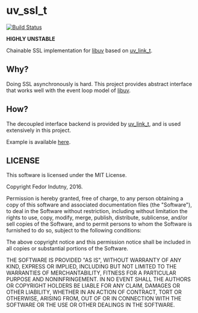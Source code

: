 # uv_ssl_t
[![Build Status](https://secure.travis-ci.org/indutny/uv_ssl_t.png)](http://travis-ci.org/indutny/uv_ssl_t)

**HIGHLY UNSTABLE**

Chainable SSL implementation for [libuv][0] based on [uv_link_t][1].

## Why?

Doing SSL asynchronously is hard. This project provides abstract interface that
works well with the event loop model of [libuv][0].

## How?

The decoupled interface backend is provided by [uv_link_t][1], and is used
extensively in this project.

Example is available [here][2].

## LICENSE

This software is licensed under the MIT License.

Copyright Fedor Indutny, 2016.

Permission is hereby granted, free of charge, to any person obtaining a
copy of this software and associated documentation files (the
"Software"), to deal in the Software without restriction, including
without limitation the rights to use, copy, modify, merge, publish,
distribute, sublicense, and/or sell copies of the Software, and to permit
persons to whom the Software is furnished to do so, subject to the
following conditions:

The above copyright notice and this permission notice shall be included
in all copies or substantial portions of the Software.

THE SOFTWARE IS PROVIDED "AS IS", WITHOUT WARRANTY OF ANY KIND, EXPRESS
OR IMPLIED, INCLUDING BUT NOT LIMITED TO THE WARRANTIES OF
MERCHANTABILITY, FITNESS FOR A PARTICULAR PURPOSE AND NONINFRINGEMENT. IN
NO EVENT SHALL THE AUTHORS OR COPYRIGHT HOLDERS BE LIABLE FOR ANY CLAIM,
DAMAGES OR OTHER LIABILITY, WHETHER IN AN ACTION OF CONTRACT, TORT OR
OTHERWISE, ARISING FROM, OUT OF OR IN CONNECTION WITH THE SOFTWARE OR THE
USE OR OTHER DEALINGS IN THE SOFTWARE.

[0]: https://github.com/libuv/libuv
[1]: https://github.com/indutny/uv_link_t
[2]: https://github.com/indutny/uv_ssl_t/tree/master/example
